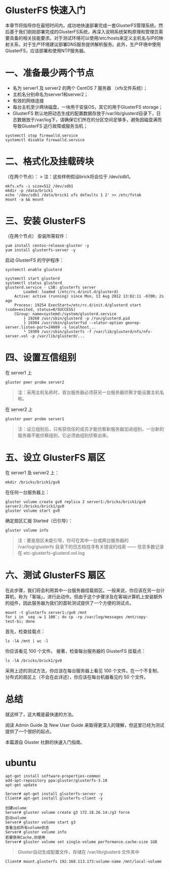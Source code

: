 # GlusterFS 快速入门

本章节将指导你在最短时间内，成功地快速部署完成一套GlusterFS管理系统。然后基于我们刚刚部署完成的GlusterFS系统，再深入说明系统架构原理和管理员需要具备的相关技能要求。对于测试环境可以使用/etc/hosts来定义主机名与IP的映射关系，对于生产环境建议部署DNS服务提供解析服务。此外，生产环境中使用GlusterFS，应该部署和使用NTP服务器。


# 一、准备最少两个节点
* 名为 server1 及 server2 的两个 CentOS 7 服务器 （xfs文件系统）；
* 主机名分别命名为server1和server2；
* 有效的网络连接 
* 每台主机至少两块磁盘，一块用于安装OS，其它的用于GlusterFS storage；
* GlusterFS 默认地把动态生成的配置数据存放于/var/lib/glusterd目录下，日志数据放于/var/log下，请确保它们所在的分区空间足够多，避免因磁盘满而导致GlusterFS 运行故障或服务当机；


```
systemctl stop firewalld.service
systemctl disable firewalld.service
```

# 二、格式化及挂载砖块
（在两个节点）： > 注：这些样例假设brick将会位于 /dev/sdb1。
```
mkfs.xfs -i size=512 /dev/sdb1
mkdir -p /data/brick1
echo '/dev/sdb1 /data/brick1 xfs defaults 1 2' >> /etc/fstab
mount -a && mount
```

# 三、安装 GlusterFS
（在两个节点） 安装所需软件：
```
yum install centos-release-gluster -y
yum install glusterfs-server -y
```

启动 GlusterFS 的守护程序：
```
systemctl enable glusterd

systemctl start glusterd
systemctl status glusterd
glusterd.service - LSB: glusterfs server
        Loaded: loaded (/etc/rc.d/init.d/glusterd)
    Active: active (running) since Mon, 13 Aug 2012 13:02:11 -0700; 2s ago
    Process: 19254 ExecStart=/etc/rc.d/init.d/glusterd start (code=exited, status=0/SUCCESS)
    CGroup: name=systemd:/system/glusterd.service
        ├ 19260 /usr/sbin/glusterd -p /run/glusterd.pid
        ├ 19304 /usr/sbin/glusterfsd --xlator-option georep-server.listen-port=24009 -s localhost...
        └ 19309 /usr/sbin/glusterfs -f /var/lib/glusterd/nfs/nfs-server.vol -p /var/lib/glusterd/...
```

# 四、设置互信组别
在 server1 上
```
gluster peer probe server2
```
> 注：采用主机名称时，首台服务器必须获另一台服务器侦察才能设置主机名称。

在 server2 上
```
gluster peer probe server1
```
> 注：设立组别后，只有获信任的成员才能侦察新服务器加进组别。一台新的服务器不能侦察组别，它必须由组别侦察出来。

# 五、设立 GlusterFS 扇区
在 server1 及 server2 上：
```
mkdir /bricks/brick1/gv0
```
在任何一台服务器上：
```
gluster volume create gv0 replica 2 server1:/bricks/brick1/gv0 server2:/bricks/brick1/gv0
gluster volume start gv0
```
确定扇区汇报 Started（已引导）：
```
gluster volume info
```
> 注：要是扇区未能引导，你可在其中一台或两台服务器的 /var/log/glusterfs 目录下的日志档找寻有关错误的线索 —— 信息多数记录在 etc-glusterfs-glusterd.vol.log

# 六、测试 GlusterFS 扇区
在此步骤，我们将会利用其中一台服务器挂载扇区。一般来说，你应该在另一台计算机，称为「客端」，进行此动作。但由于这个步骤涉及在客端计算机上安装额外的组件，因此服务器为我们的首轮测试提供了一个方便的测试点。
```
mount -t glusterfs server1:/gv0 /mnt
for i in `seq -w 1 100`; do cp -rp /var/log/messages /mnt/copy-test-$i; done
```
首先，检查挂载点：
```
ls -lA /mnt | wc -l
```
你应该看见 100 个文件。 接著，检查每台服务器的 GlusterFS 挂载点：
```
ls -lA /bricks/brick1/gv0
```
采用上述的测试方法，你应该在每台服务器上看见 100 个文件。在一个不复制、分布式的扇区上（不会在此详述），你应该在每台机器看见约 50 个文件。

# 总结

就这样了，这大概是最快速的方法。

阅读 Admin Guide 及 New User Guide 来取得更深入的理解，但这里已经为测试提供了一个很好的起点。

本篇源自 Gluster 社群的快速入门指南。

# ubuntu 

```
apt-get install software-properties-common
add-apt-repository ppa:gluster/glusterfs-3.10
apt-get update
```
```
Server# apt-get install glusterfs-server -y
Client# apt-get install glusterfs-client -y
```
```
创建volume
Server# gluster volume create g3 172.18.26.14:/g3 force
启动volume
Server# gluster volume start g3
查看当前所有volume状态
Server# gluster volume info
若要使用Cache,则使用
Server# gluster volume set single-volume performance.cache-size 1GB
```
> Gluster自动生成配置文件，存储在 /var/lib/glusterd 文件夹中
```
Client# mount.glusterfs 192.168.113.173:volume-name /mnt/local-volume
```